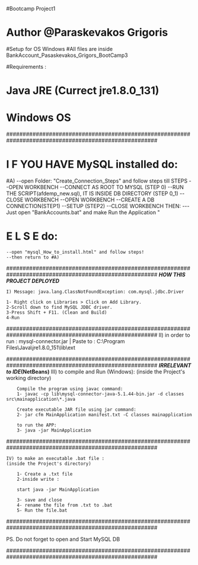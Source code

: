 #Bootcamp Project1

# Author @Paraskevakos Grigoris

#Setup for OS Windows
#All files are inside BankAccount_Pasaskevakos_Grigors_BootCamp3

#Requirements :

# Java JRE (Currect jre1.8.0_131)

# Windows OS

######################################################################################################

# I F YOU HAVE MySQL installed do:

#A)
--open Folder: "Create_Connection_Steps" and follow steps till STEPS
--OPEN WORKBENCH
--CONNECT AS ROOT TO MYSQL (STEP 0)
--RUN THE SCRIPT(afdemp_new.sql), IT IS INSIDE DB DIRECTORY (STEP 0_1)
--CLOSE WORKBENCH
--OPEN WORKBENCH
--CREATE A DB CONNECTION(STEP1)
--SETUP (STEP2)
--CLOSE WORKBENCH
THEN:
---Just open "BankAccounts.bat" and make Run the Application "

# E L S E do:

    --open "mysql_How_to_install.html" and follow steps!
    --then return to #A)

######################################################################################################
**_HOW THIS PROJECT DEPLOYED_**

    I) Message: java.lang.ClassNotFoundException: com.mysql.jdbc.Driver

    1- Right click on Libraries > Click on Add Library.
    2-Scroll down to find MySQL JDBC driver.
    3-Press Shift + F11. (Clean and Build)
    4-Run

######################################################################################################
II) in order to run :
mysql-connector.jar | Paste to : C:\Program Files\Java\jre1.8.0_151\lib\ext

######################################################################################################
**_IRRELEVANT to IDE_(NetBeans)**
III) to compile and Run (Windows):
(inside the Project's working directory)

        Compile the program using javac command:
        1- javac -cp lib\mysql-connector-java-5.1.44-bin.jar -d classes src\mainapplication\*.java

        Create executable JAR file using jar command:
        2- jar cfm MainApplication manifest.txt -C classes mainapplication

        to run the APP:
        3- java -jar MainApplication

######################################################################################################

    IV) to make an executable .bat file :
    (inside the Project's directory)

        1- Create a .txt file
        2-inside write :

        start java -jar MainApplication

        3- save and close
        4- rename the file from .txt to .bat
        5- Run the file.bat

######################################################################################################

PS. Do not forget to open and Start MySQL DB

######################################################################################################
